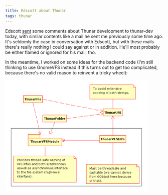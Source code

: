 ```yaml
---
title: Edscott about Thunar
tags: thunar
---
```


Edscott <a href="http://foo-projects.org/pipermail/thunar-dev/2005-May/000593.html">sent</a> some comments about Thunar development to thunar-dev today, with similar contents like a mail he sent me previously some time ago. It's seldomly the case in conversation with Edscott, but with these mails there's really nothing I could say against or in addition. He'll most probably be either flamed or ignored for his mail, tho.

In the meantime, I worked on some ideas for the backend code (I'm still thinking to use GnomeVFS instead if this turns out to get too complicated, because there's no valid reason to reinvent a tricky wheel):

<a href="/images/2005/ThunarVFS-usage-20050531.png"><img src="/images/2005/ThunarVFS-usage-20050531.png" width="90%" /></a>

